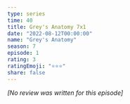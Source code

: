 ```yaml
---
type: series
time: 40
title: Grey's Anatomy 7x1
date: "2022-08-12T00:00:00"
name: "Grey's Anatomy"
season: 7
episode: 1
rating: 3
ratingEmoji: "⭐️⭐️⭐️"
share: false
---
```


_[No review was written for this episode]_
